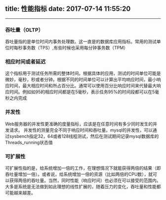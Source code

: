 title: 性能指标
date: 2017-07-14 11:55:20
---

---
### 吞吐量（OLTP）
吞吐量指的是单位时间内事务处理数。这一直是的数据库应用指标。常用的测试单位时每秒事务数（TPS）,有些时候也采用每分钟事务数（TPM）


### 相应时间或者延迟
这个指标用于测试任务所需的整体时间。根据具体的应用，测试的时间单位可能是微妙，毫秒，秒或者分钟。根据不同的时间单位可以计算出平均响应时间，最小响应时间，最大相应时间和所占百分比。通常可以使用百分比响应时间来代替最大响应时间。例如如95的相应时间都是在5毫秒，表示任务95%的时间段都可以在5毫秒之内完成

### 并发性
Web服务器的并发性更准确的度量指标，应该是在任意时间有多少同时发生的并发请求。
并发性的测量完全不同于响应时间和吞吐量。mysql的并发性，可以通过sysbench指定32，64或者128线程测试，然后在测试期间记录mysql数据库的Threads_running状态值


### 可扩展性
可扩展性指的是，给系统增加一倍的工作，在理想情况下就能获得两倍的结果（即吞吐量增加一倍）。或者说，给系统增加一倍的资源（比如两倍的CPU数），就可以获得两倍的吞吐量。当然，同时性能（响应时间）也必须在可以接受的范围内。大多是系统是无法做到如此理想的线性扩展的，随着压力的变化，吞吐量和性能都可能越来越差。  